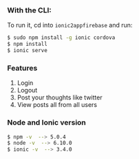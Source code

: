 ### With the CLI:

To run it, cd into `ionic2appfirebase` and run:

```bash
$ sudo npm install -g ionic cordova
$ npm install
$ ionic serve
```


### Features 

1. Login 
2. Logout
3. Post your thoughts like twitter
4. View posts all from all users

### Node and Ionic version

```bash
$ npm -v  --> 5.0.4
$ node -v  --> 6.10.0
$ ionic -v  --> 3.4.0
```